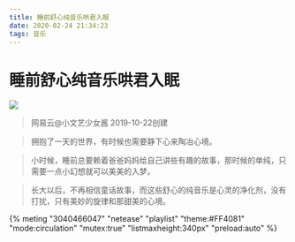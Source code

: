 ```yaml
---
title: 睡前舒心纯音乐哄君入眠
date: 2020-02-24 21:34:23
tags: 音乐
---
```


# 睡前舒心纯音乐哄君入眠
![](http://p3.music.126.net/JEYDQ6MV0C-dPqiqojQibw==/109951164442575315.jpg?param=200y200)
>网易云@小文艺少女酱  2019-10-22创建

>拥抱了一天的世界，有时候也需要静下心来陶冶心境。

>小时候，睡前总要赖着爸爸妈妈给自己讲些有趣的故事，那时候的单纯，只需要一点小幻想就可以美美的入梦。

>长大以后，不再相信童话故事，而这些舒心的纯音乐是心灵的净化剂，没有打扰，只有美妙的旋律和那甜美的心境。

{% meting "3040466047" "netease" "playlist" "theme:#FF4081" "mode:circulation" "mutex:true" "listmaxheight:340px" "preload:auto" %}
